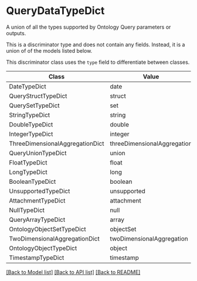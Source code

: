 # QueryDataTypeDict

A union of all the types supported by Ontology Query parameters or outputs.


This is a discriminator type and does not contain any fields. Instead, it is a union
of of the models listed below.

This discriminator class uses the `type` field to differentiate between classes.

| Class | Value
| ------------ | -------------
DateTypeDict | date
QueryStructTypeDict | struct
QuerySetTypeDict | set
StringTypeDict | string
DoubleTypeDict | double
IntegerTypeDict | integer
ThreeDimensionalAggregationDict | threeDimensionalAggregation
QueryUnionTypeDict | union
FloatTypeDict | float
LongTypeDict | long
BooleanTypeDict | boolean
UnsupportedTypeDict | unsupported
AttachmentTypeDict | attachment
NullTypeDict | null
QueryArrayTypeDict | array
OntologyObjectSetTypeDict | objectSet
TwoDimensionalAggregationDict | twoDimensionalAggregation
OntologyObjectTypeDict | object
TimestampTypeDict | timestamp


[[Back to Model list]](../../../../README.md#models-v2-link) [[Back to API list]](../../../../README.md#apis-v2-link) [[Back to README]](../../../../README.md)
